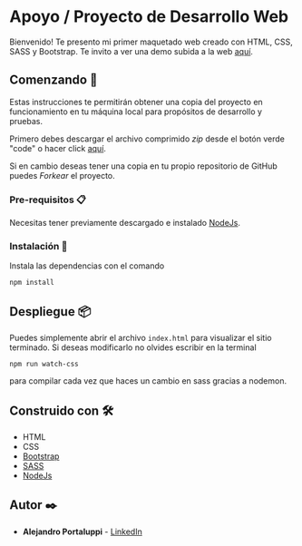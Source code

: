 # Apoyo / Proyecto de Desarrollo Web 

Bienvenido! Te presento mi primer maquetado web creado con HTML, CSS, SASS y Bootstrap. Te invito a ver una demo subida a la web [aquí](https://apoyoestudios.netlify.app/).

## Comenzando 🚀

Estas instrucciones te permitirán obtener una copia del proyecto en funcionamiento en tu máquina local para propósitos de desarrollo y pruebas.

Primero debes descargar el archivo comprimido _zip_ desde el botón verde "code" o  hacer click [aquí](https://github.com/Ale6100/Primer-maquetado-web/archive/refs/heads/main.zip). 

Si en cambio deseas tener una copia en tu propio repositorio de GitHub puedes _Forkear_ el proyecto.

### Pre-requisitos 📋

Necesitas tener previamente descargado e instalado [NodeJs](https://nodejs.org/).

### Instalación 🔧

Instala las dependencias con el comando

```
npm install
```

## Despliegue 📦

Puedes simplemente abrir el archivo `index.html` para visualizar el sitio terminado. Si deseas modificarlo no olvides escribir en la terminal

```
npm run watch-css
```

para compilar cada vez que haces un cambio en sass gracias a nodemon.

## Construido con 🛠️

* HTML
* CSS
* [Bootstrap](https://getbootstrap.com/)
* [SASS](https://www.npmjs.com/package/node-sass)
* [NodeJs](https://nodejs.org/)

## Autor ✒️

* **Alejandro Portaluppi** - [LinkedIn](https://www.linkedin.com/in/alejandro-portaluppi/)
